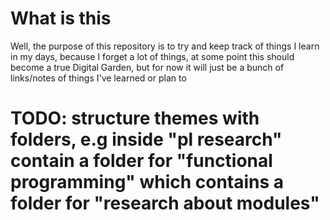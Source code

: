 # What is this

Well, the purpose of this repository is to try and keep track of things I learn in my days, because I forget a lot of things, at some point this should become a true Digital Garden, but for now it will just be a bunch of links/notes of things I've learned or plan to 

# TODO: structure themes with folders, e.g inside "pl research" contain a folder for "functional programming" which contains a folder for "research about modules"
